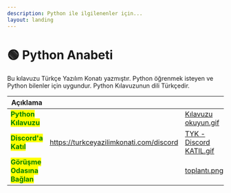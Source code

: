 ```yaml
---
description: Python ile ilgilenenler için...
layout: landing
---
```


# 🟢 Python Anabeti

Bu kılavuzu Türkçe Yazılım Konatı yazmıştır. Python öğrenmek isteyen ve Python bilenler için uygundur. Python Kılavuzunun dili Türkçedir.&#x20;

<table data-column-title-hidden data-view="cards"><thead><tr><th>Açıklama</th><th data-hidden data-type="content-ref"></th><th data-hidden data-card-cover data-type="files"></th><th data-hidden data-type="content-ref"></th><th data-hidden data-card-target data-type="content-ref"></th></tr></thead><tbody><tr><td><mark style="color:green;"><strong>Python Kılavuzu</strong></mark></td><td></td><td><a href=".gitbook/assets/Kılavuzu okuyun.gif">Kılavuzu okuyun.gif</a></td><td></td><td><a href="README (1).md">README (1).md</a></td></tr><tr><td><mark style="color:green;"><strong>Discord'a Katıl</strong></mark></td><td><a href="https://turkceyazilimkonati.com/discord">https://turkceyazilimkonati.com/discord</a></td><td><a href=".gitbook/assets/TYK - Discord KATIL.gif">TYK - Discord KATIL.gif</a></td><td><a href="https://turkceyazilimkonati.com/discord">https://turkceyazilimkonati.com/discord</a></td><td></td></tr><tr><td><mark style="color:green;"><strong>Görüşme Odasına Bağlan</strong></mark></td><td></td><td><a href=".gitbook/assets/toplantı.png">toplantı.png</a></td><td><a href="https://discord.com/channels/777350275887398923/1037469564608450701">https://discord.com/channels/777350275887398923/1037469564608450701</a></td><td></td></tr></tbody></table>
